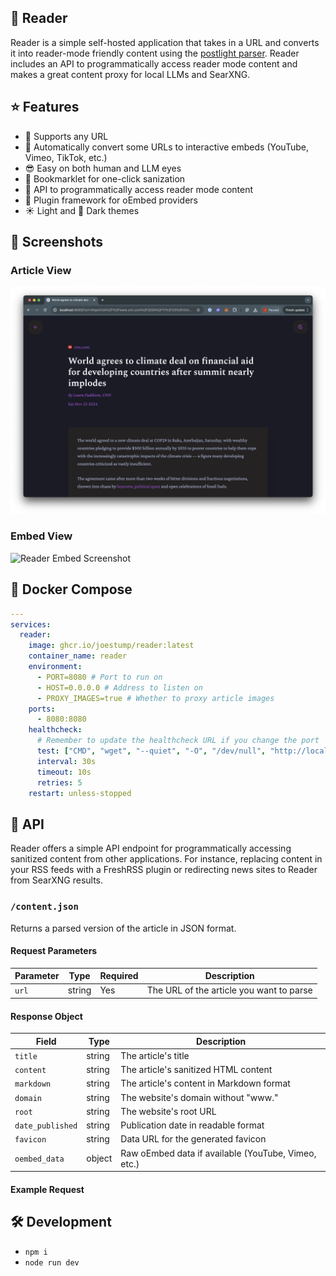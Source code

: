 ## 📖 Reader

Reader is a simple self-hosted application that takes in a URL and converts it into reader-mode friendly content using the [postlight parser](https://github.com/postlight/parser). Reader includes an API to programmatically access reader mode content and makes a great content proxy for local LLMs and SearXNG.

## ⭐️ Features

- 🔗 Supports any URL
- 🎥 Automatically convert some URLs to interactive embeds (YouTube, Vimeo, TikTok, etc.)
- 😎 Easy on both human and LLM eyes
- 🔖 Bookmarklet for one-click sanization
- 🔌 API to programmatically access reader mode content
- 🔌 Plugin framework for oEmbed providers
- ☀️ Light and 🌙 Dark themes

## 📸 Screenshots

### Article View

![Reader Screenshot](docs/images/screenshot.png)

### Embed View

![Reader Embed Screenshot](docs/images/automatic-embed.png)

## 🐳 Docker Compose

```yaml
---
services:
  reader:
    image: ghcr.io/joestump/reader:latest
    container_name: reader
    environment:
      - PORT=8080 # Port to run on
      - HOST=0.0.0.0 # Address to listen on
      - PROXY_IMAGES=true # Whether to proxy article images
    ports:
      - 8080:8080
    healthcheck:
      # Remember to update the healthcheck URL if you change the port
      test: ["CMD", "wget", "--quiet", "-O", "/dev/null", "http://localhost:8080"]
      interval: 30s
      timeout: 10s
      retries: 5
    restart: unless-stopped
```

## 🔌 API

Reader offers a simple API endpoint for programmatically accessing sanitized content from other applications. For instance, replacing content in your RSS feeds with a FreshRSS plugin or redirecting news sites to Reader from SearXNG results.

### `/content.json`

Returns a parsed version of the article in JSON format.

#### Request Parameters

| Parameter | Type   | Required | Description                                    |
|-----------|--------|----------|------------------------------------------------|
| `url`     | string | Yes      | The URL of the article you want to parse       |

#### Response Object

| Field            | Type   | Description                                          |
|-----------------|--------|------------------------------------------------------|
| `title`         | string | The article's title                                  |
| `content`       | string | The article's sanitized HTML content                 |
| `markdown`      | string | The article's content in Markdown format             |
| `domain`        | string | The website's domain without "www."                  |
| `root`          | string | The website's root URL                               |
| `date_published`| string | Publication date in readable format                  |
| `favicon`       | string | Data URL for the generated favicon                   |
| `oembed_data`   | object | Raw oEmbed data if available (YouTube, Vimeo, etc.) |

#### Example Request

## 🛠️ Development

- `npm i`
- `node run dev`
